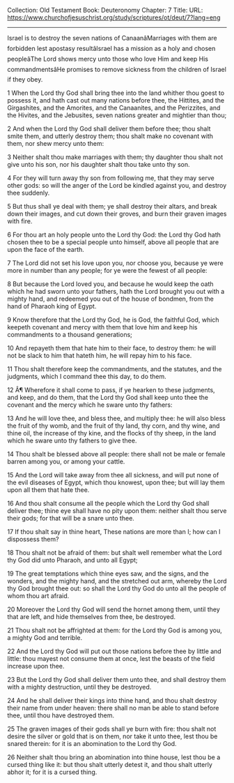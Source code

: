 Collection: Old Testament
Book: Deuteronomy
Chapter: 7
Title: 
URL: https://www.churchofjesuschrist.org/study/scriptures/ot/deut/7?lang=eng

---

Israel is to destroy the seven nations of CanaanâMarriages with them are forbidden lest apostasy resultâIsrael has a mission as a holy and chosen peopleâThe Lord shows mercy unto those who love Him and keep His commandmentsâHe promises to remove sickness from the children of Israel if they obey.

1 When the Lord thy God shall bring thee into the land whither thou goest to possess it, and hath cast out many nations before thee, the Hittites, and the Girgashites, and the Amorites, and the Canaanites, and the Perizzites, and the Hivites, and the Jebusites, seven nations greater and mightier than thou;

2 And when the Lord thy God shall deliver them before thee; thou shalt smite them, and utterly destroy them; thou shalt make no covenant with them, nor shew mercy unto them:

3 Neither shalt thou make marriages with them; thy daughter thou shalt not give unto his son, nor his daughter shalt thou take unto thy son.

4 For they will turn away thy son from following me, that they may serve other gods: so will the anger of the Lord be kindled against you, and destroy thee suddenly.

5 But thus shall ye deal with them; ye shall destroy their altars, and break down their images, and cut down their groves, and burn their graven images with fire.

6 For thou art an holy people unto the Lord thy God: the Lord thy God hath chosen thee to be a special people unto himself, above all people that are upon the face of the earth.

7 The Lord did not set his love upon you, nor choose you, because ye were more in number than any people; for ye were the fewest of all people:

8 But because the Lord loved you, and because he would keep the oath which he had sworn unto your fathers, hath the Lord brought you out with a mighty hand, and redeemed you out of the house of bondmen, from the hand of Pharaoh king of Egypt.

9 Know therefore that the Lord thy God, he is God, the faithful God, which keepeth covenant and mercy with them that love him and keep his commandments to a thousand generations;

10 And repayeth them that hate him to their face, to destroy them: he will not be slack to him that hateth him, he will repay him to his face.

11 Thou shalt therefore keep the commandments, and the statutes, and the judgments, which I command thee this day, to do them.

12 Â¶ Wherefore it shall come to pass, if ye hearken to these judgments, and keep, and do them, that the Lord thy God shall keep unto thee the covenant and the mercy which he sware unto thy fathers:

13 And he will love thee, and bless thee, and multiply thee: he will also bless the fruit of thy womb, and the fruit of thy land, thy corn, and thy wine, and thine oil, the increase of thy kine, and the flocks of thy sheep, in the land which he sware unto thy fathers to give thee.

14 Thou shalt be blessed above all people: there shall not be male or female barren among you, or among your cattle.

15 And the Lord will take away from thee all sickness, and will put none of the evil diseases of Egypt, which thou knowest, upon thee; but will lay them upon all them that hate thee.

16 And thou shalt consume all the people which the Lord thy God shall deliver thee; thine eye shall have no pity upon them: neither shalt thou serve their gods; for that will be a snare unto thee.

17 If thou shalt say in thine heart, These nations are more than I; how can I dispossess them?

18 Thou shalt not be afraid of them: but shalt well remember what the Lord thy God did unto Pharaoh, and unto all Egypt;

19 The great temptations which thine eyes saw, and the signs, and the wonders, and the mighty hand, and the stretched out arm, whereby the Lord thy God brought thee out: so shall the Lord thy God do unto all the people of whom thou art afraid.

20 Moreover the Lord thy God will send the hornet among them, until they that are left, and hide themselves from thee, be destroyed.

21 Thou shalt not be affrighted at them: for the Lord thy God is among you, a mighty God and terrible.

22 And the Lord thy God will put out those nations before thee by little and little: thou mayest not consume them at once, lest the beasts of the field increase upon thee.

23 But the Lord thy God shall deliver them unto thee, and shall destroy them with a mighty destruction, until they be destroyed.

24 And he shall deliver their kings into thine hand, and thou shalt destroy their name from under heaven: there shall no man be able to stand before thee, until thou have destroyed them.

25 The graven images of their gods shall ye burn with fire: thou shalt not desire the silver or gold that is on them, nor take it unto thee, lest thou be snared therein: for it is an abomination to the Lord thy God.

26 Neither shalt thou bring an abomination into thine house, lest thou be a cursed thing like it: but thou shalt utterly detest it, and thou shalt utterly abhor it; for it is a cursed thing.
